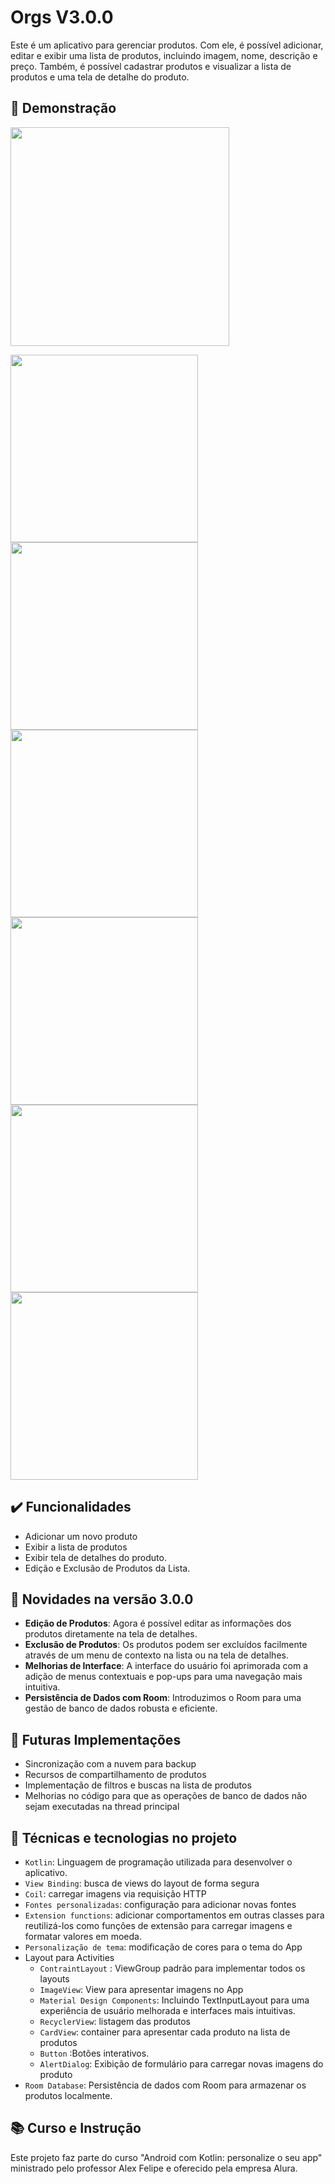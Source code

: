 # Orgs V3.0.0
Este é um aplicativo para gerenciar produtos. Com ele, é possível adicionar, editar e exibir uma lista de produtos, incluindo imagem, nome, descrição e preço. Também, é possível cadastrar produtos e visualizar a lista de produtos e uma tela de detalhe do produto.

## 🎥 Demonstração

<p float="center">
  <img src="https://github.com/tfreitasf/Orgs/assets/83042767/26dcaf85-f3db-43b3-8497-209eaa378729" width="350" />
</p>


<p float="left">  
  <img src="https://github.com/tfreitasf/Orgs/assets/83042767/e177968e-c5eb-48b3-ba03-64e523fcacf9" width="300" />
  <img src="https://github.com/tfreitasf/Orgs/assets/83042767/ee61504a-03bd-4643-a540-0aef0873aca7" width="300" /> 
  <img src="https://github.com/tfreitasf/Orgs/assets/83042767/950b06a8-6c49-4342-8d4f-068c1e181101" width="300" />
  <img src="https://github.com/tfreitasf/Orgs/assets/83042767/937bf4e5-4bb5-4fbe-ab93-fb85b8bf16dd" width="300" />
  <img src="https://github.com/tfreitasf/Orgs/assets/83042767/810df5e3-a4f2-4097-a6f0-e28d2ef8913f" width="300" />
  <img src="https://github.com/tfreitasf/Orgs/assets/83042767/6a658eea-f5bb-428e-93d5-af4d76675522" width="300" />  
</p>



## ✔️ Funcionalidades
- Adicionar um novo produto
- Exibir a lista de produtos
- Exibir tela de detalhes do produto.
- Edição e Exclusão de Produtos da Lista.

## 🌟 Novidades na versão 3.0.0
- **Edição de Produtos**: Agora é possível editar as informações dos produtos diretamente na tela de detalhes.
- **Exclusão de Produtos**: Os produtos podem ser excluídos facilmente através de um menu de contexto na lista ou na tela de detalhes.
- **Melhorias de Interface**: A interface do usuário foi aprimorada com a adição de menus contextuais e pop-ups para uma navegação mais intuitiva.
- **Persistência de Dados com Room**: Introduzimos o Room para uma gestão de banco de dados robusta e eficiente.


## 🚀 Futuras Implementações
- Sincronização com a nuvem para backup
- Recursos de compartilhamento de produtos
- Implementação de filtros e buscas na lista de produtos
- Melhorias no código para que as operações de banco de dados não sejam executadas na thread principal 

## 🔨 Técnicas e tecnologias no projeto

- `Kotlin`: Linguagem de programação utilizada para desenvolver o aplicativo.
- `View Binding`: busca de views do layout de forma segura
- `Coil`: carregar imagens via requisição HTTP
- `Fontes personalizadas`: configuração para adicionar novas fontes
- `Extension functions`: adicionar comportamentos em outras classes para reutilizá-los como funções de extensão para carregar imagens e formatar valores em moeda.
- `Personalização de tema`: modificação de cores para o tema do App
- Layout para Activities
  - `ContraintLayout` : ViewGroup padrão para implementar todos os layouts
  - `ImageView`: View para apresentar imagens no App
  - `Material Design Components`: Incluindo TextInputLayout para uma experiência de usuário melhorada e interfaces mais intuitivas.
  - `RecyclerView`: listagem das produtos
  - `CardView`: container para apresentar cada produto na lista de produtos 
  - `Button` :Botões interativos.
  - `AlertDialog`: Exibição de formulário para carregar novas imagens do produto
- `Room Database`: Persistência de dados com Room para armazenar os produtos localmente.




## 📚 Curso e Instrução
Este projeto faz parte do curso "Android com Kotlin: personalize o seu app" ministrado pelo professor Alex Felipe e oferecido pela empresa Alura.

